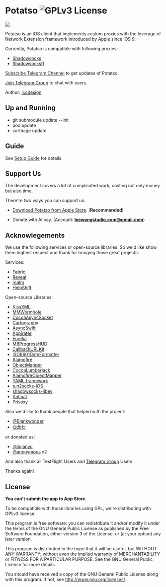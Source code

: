 # Potatso ![GPLv3 License](https://img.shields.io/badge/License-GPLv3-blue.svg)

<a href="https://itunes.apple.com/app/apple-store/id1070901416?pt=2305194&ct=potatso.github&mt=8">![](https://cdn.rawgit.com/shadowsocks/Potatso/master/Download.svg)</a>

Potatso is an iOS client that implements custom proxies with the leverage of Network Extension framework introduced by Apple since iOS 9.

Currently, Potatso is compatible with following proxies:

- [Shadowsocks](https://shadowsocks.org)
- [ShadowsocksR](https://github.com/breakwa11/shadowsocks-rss)

[Subscribe Telegram Channel](https://telegram.me/potatso) to get updates of Potatso. 

[Join Telegram Group](https://telegram.me/joinchat/BT0c4z49OGNZXwl9VsO0uQ) to chat with users.

Author: [icodesign](https://twitter.com/icodesign_me)


## Up and Running
- git submodule update --init
- pod update
- carthage update


## Guide

See [Setup Guide](../../wiki/Setup-Guide) for details.


## Support Us

The development covers a lot of complicated work, costing not only money but also time.

There're two ways you can support us:

- [Download Potatso from Apple Store](https://itunes.apple.com/app/apple-store/id1070901416?pt=2305194&ct=potatso.github&mt=8). (**Recommended**) 

- Donate with Alipay. (Account: **leewongstudio.com@gmail.com**)

## Acknowlegements

We use the following services or open-source libraries. So we'd like show them highest respect and thank for bringing those great projects:

Services:

- [Fabric](https://get.fabric.io/)
- [Reveal](http://revealapp.com/)
- [realm](https://realm.io/)
- [HelpShift](https://www.helpshift.com)

Open-source Libraries:

- [KissXML](https://github.com/robbiehanson/KissXML)
- [MMWormhole](https://github.com/mutualmobile/MMWormhole)
- [CocoaAsyncSocket](https://github.com/robbiehanson/CocoaAsyncSocket)
- [Cartography](https://github.com/robb/Cartography)
- [AsyncSwift](https://github.com/duemunk/Async)
- [Appirater](https://github.com/arashpayan/appirater)
- [Eureka](https://github.com/xmartlabs/Eureka)
- [MBProgressHUD](https://github.com/matej/MBProgressHUD)
- [CallbackURLKit](https://github.com/phimage/CallbackURLKit)
- [ISO8601DateFormatter](https://github.com/boredzo/iso-8601-date-formatter)
- [Alamofire](https://github.com/Alamofire/Alamofire)
- [ObjectMapper](https://github.com/Hearst-DD/ObjectMapper)
- [CocoaLumberjack](https://github.com/CocoaLumberjack/CocoaLumberjack)
- [AlamofireObjectMapper](https://github.com/tristanhimmelman/AlamofireObjectMapper)
- [YAML.framework](https://github.com/mirek/YAML.framework)
- [tun2socks-iOS](https://github.com/shadowsocks/tun2socks-iOS)
- [shadowsocks-libev](https://github.com/shadowsocks/shadowsocks-libev)
- [Antinat](http://antinat.sourceforge.net/)
- [Privoxy](https://www.privoxy.org/)

Also we'd like to thank people that helped with the project:

- [@Blankwonder](https://twitter.com/Blankwonder)
- [@龙七](#)

or donated us:
- [@liqianyu](https://twitter.com/liqianyu)
- [@anonymous](#) x2

And also thank all TestFlight Users and [Telegram Group](https://telegram.me/joinchat/BT0c4z49OGNZXwl9VsO0uQ) Users.


Thanks again!

## License

**You can't submit the app to App Store.**

To be compatible with those libraries using GPL, we're distributing with GPLv3 license.

This program is free software: you can redistribute it and/or modify it under the terms of the GNU General Public License as published by the Free Software Foundation, either version 3 of the License, or (at your option) any later version.

This program is distributed in the hope that it will be useful, but WITHOUT ANY WARRANTY; without even the implied warranty of MERCHANTABILITY or FITNESS FOR A PARTICULAR PURPOSE. See the GNU General Public License for more details.

You should have received a copy of the GNU General Public License along with this program. If not, see http://www.gnu.org/licenses/.


